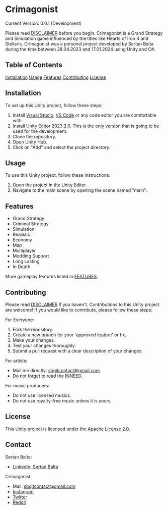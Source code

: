 # Crimagonist

Current Version: 0.0.1 (Development)

Please read [DISCLAIMER](DISCLAIMER.md) before you begin.
Crimagonist is a Grand Strategy and Simulation game influenced by the titles like Hearts of Iron 4 and Stellaris.
Crimagonist was a personal project developed by Sertan Balta during the time between 28.04.2023 and 17.01.2024 using Unity and C#.

## Table of Contents
[Installation](#installation)
[Usage](#usage)
[Features](#features)
[Contributing](#contributing)
[License](#license)

## Installation
To set up this Unity project, follow these steps:

1. Install [Visual Studio](https://visualstudio.microsoft.com/), [VS Code](https://code.visualstudio.com/) or any code editor you are comfortable with.
2. Install [Unity Editor 2023.2.0](https://unity.com/releases/editor/whats-new/2023.2.0). This is the only version that is going to be used for the development.
3. Clone the repository.
4. Open Unity Hub.
5. Click on "Add" and select the project directory.

## Usage
To use this Unity project, follow these instructions:

1. Open the project in the Unity Editor.
2. Navigate to the main scene by opening the scene named "main".

## Features
- Grand Strategy
- Criminal Strategy
- Simulation
- Realistic
- Economy
- Map
- Multiplayer
- Modding Support
- Long Lasting
- In Depth

More gameplay features listed in [FEATURES](FEATURES.md).

## Contributing
Please read [DISCLAIMER](DISCLAIMER.md) if you haven't.
Contributions to this Unity project are welcome! If you would like to contribute, please follow these steps:

For Everyone:
1. Fork the repository.
2. Create a new branch for your 'approved feature' or fix.
3. Make your changes.
4. Test your changes thoroughly.
5. Submit a pull request with a clear description of your changes.

For artists:
* Mail me directly: sbgitcontact@gmail.com.
* Do not forget to read the [INNEED](INNEED.md).

For music producers:
* Do not use licensed musics.
* Do not use royalty-free music unless it is yours.

## License
This Unity project is licensed under the [Apache License 2.0](LICENSE).

## Contact
Sertan Balta:
* [LinkedIn: Sertan Balta](https://www.linkedin.com/in/sertan-balta-8078322a8/)

Crimagonist:
* Mail: sbgitcontact@gmail.com
* [Instagram](https://www.instagram.com/crimagonist/)
* [Twitter](https://twitter.com/crimagonist)
* [Reddit](https://www.reddit.com/r/Crimagonist/)